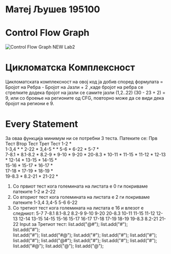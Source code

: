  # Матеј Љушев 195100
# Control Flow Graph
![Control Flow Graph NEW Lab2](https://user-images.githubusercontent.com/59237104/167705608-d8f00cb3-2149-4347-87d1-3b7e70ee75ee.png)
# Цикломатска Комплексност
Цикломатската комплексност на овој код ја добив според формулата =  Бројот на Ребра - Бројот на Јазли + 2 
,каде бројот на ребра се стрелките додека бројот на јазли се самите јазли (1,2..22)
(30 - 23 + 2) = 9, или со броење на регионите од CFG, повторно може да се види дека бројот на региони е 9.
# Еvery Statement 
За оваа функција минимум ни се потребни 3 теста.
Патеките се:
             Прв Тест  Втор Тест  Трет Тест
1-2             *                     
1-3,4                      *          *
2-22            *
3,4-5                      *          * 
5-6                        *
6-22                       *
5-7                                   *                              
7-8.1                                 *
8.1-8.2                               * 
8.2-9                                 *
9-10                                  * 
9-20                                  *
20-8.3                                *
10-11                                 *
11-15                                 *
11-12                                 *
12-13                                 *
12-14                                 *
13-15                                 *
14-15                                 *                            
15-16                                 *
15-17                                 *
16-17                                 *                                
17-18                                 *
17-19                                 *
18-19                                 *               
19-8.3                                *
8.2-21                                *
21-22                                 *

1) Со првиот тест кога големината на листата е 0 ги покриваме патеките 1-2 и 2-22 
2) Со вториот тест кога големината на листата е 2 ги покриваме патеките 1-3,4 3,4-5  5-6  6-22
3) Со третиот тест кога големината на листата е 16 и влезот е следниот: 5-7  7-8.1  8.1-8.2  8.2-9  9-10   9-20  20-8.3   10-11  11-15   11-12   12-13    12-14                                                                                 13-15  14-15  15-16  15-17  16-17  17-18 17-19    18-19  19-8.3  8.2-21   21-22
 Input за Третиот тест:
        list.add("@#");
        list.add("#");                           
        list.add("#");                        
        list.add("#");
        list.add("#@");
        list.add("#");
        list.add("#");
        list.add("#");
        list.add("#");
        list.add("@#");
        list.add("#");
        list.add("#");
        list.add("#");
        list.add("#@");
        list.add("@");
        list.add("@");
